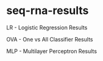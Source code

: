 # seq-rna-results


LR - Logistic Regression Results

OVA - One vs All Classifier Results

MLP - Multilayer Perceptron Results
